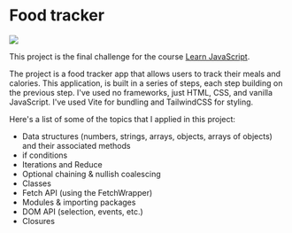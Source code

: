 # Food tracker

![](https://github.com/zelinka-marek/foodly/assets/97283432/704f5f78-86f5-476a-9f04-b17dc6b1ee77)

This project is the final challenge for the course [Learn JavaScript](https://learnjavascript.online/).

The project is a food tracker app that allows users to track their meals and calories. This application, is built in a series of steps, each step building on the previous step. I've used no frameworks, just HTML, CSS, and vanilla JavaScript. I've used Vite for bundling and TailwindCSS for styling.

Here's a list of some of the topics that I applied in this project:

- Data structures (numbers, strings, arrays, objects, arrays of objects) and their associated methods
- if conditions
- Iterations and Reduce
- Optional chaining & nullish coalescing
- Classes
- Fetch API (using the FetchWrapper)
- Modules & importing packages
- DOM API (selection, events, etc.)
- Closures
